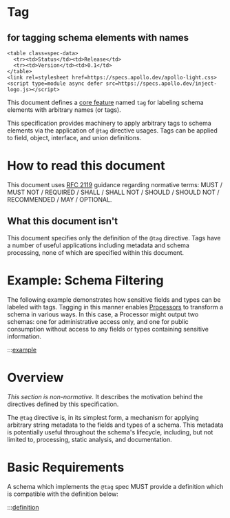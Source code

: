 # Tag

<h2>for tagging schema elements with names</h2>

```raw html
<table class=spec-data>
  <tr><td>Status</td><td>Release</td>
  <tr><td>Version</td><td>0.1</td>
</table>
<link rel=stylesheet href=https://specs.apollo.dev/apollo-light.css>
<script type=module async defer src=https://specs.apollo.dev/inject-logo.js></script>
```

This document defines a [core feature](https://specs.apollo.dev/core) named `tag` for labeling schema elements with arbitrary names (or tags).

This specification provides machinery to apply arbitrary tags to schema elements via the application of `@tag` directive usages. Tags can be applied to field, object, interface, and union definitions.

# How to read this document

This document uses [RFC 2119](https://www.ietf.org/rfc/rfc2119.txt) guidance regarding normative terms: MUST / MUST NOT / REQUIRED / SHALL / SHALL NOT / SHOULD / SHOULD NOT / RECOMMENDED / MAY / OPTIONAL.

## What this document isn't

This document specifies only the definition of the `@tag` directive. Tags have a number of useful applications including metadata and schema processing, none of which are specified within this document.

# Example: Schema Filtering

The following example demonstrates how sensitive fields and types can be labeled with tags. Tagging in this manner enables [Processors](https://specs.apollo.dev/core/v0.2/#sec-Processing-Schemas) to transform a schema in various ways. In this case, a Processor might output two schemas: one for administrative access only, and one for public consumption without access to any fields or types containing sensitive information.

:::[example](filtering-example.graphql)

# Overview

*This section is non-normative.* It describes the motivation behind the directives defined by this specification.

The `@tag` directive is, in its simplest form, a mechanism for applying arbitrary string metadata to the fields and types of a schema. This metadata is potentially useful throughout the schema's lifecycle, including, but not limited to, processing, static analysis, and documentation.

# Basic Requirements

A schema which implements the `@tag` spec MUST provide a definition which is compatible with the definition below:

:::[definition](spec.graphql)